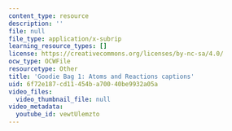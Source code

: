 ```yaml
---
content_type: resource
description: ''
file: null
file_type: application/x-subrip
learning_resource_types: []
license: https://creativecommons.org/licenses/by-nc-sa/4.0/
ocw_type: OCWFile
resourcetype: Other
title: 'Goodie Bag 1: Atoms and Reactions captions'
uid: 6f72e187-cd11-454b-a700-40be9932a05a
video_files:
  video_thumbnail_file: null
video_metadata:
  youtube_id: vewtUlemzto
---
```

